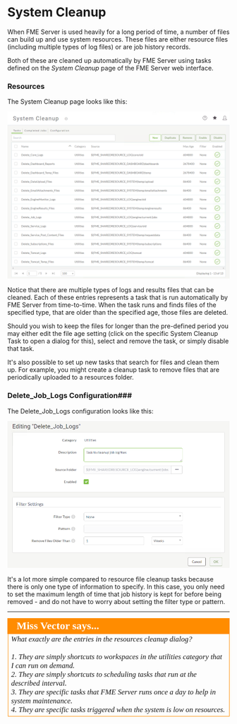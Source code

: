 # System Cleanup #

When FME Server is used heavily for a long period of time, a number of files can build up and use system resources. These files are either resource files (including multiple types of log files) or are job history records.

Both of these are cleaned up automatically by FME Server using tasks defined on the *System Cleanup* page of the FME Server web interface.

### Resources ###

The System Cleanup page looks like this:

![](./Images/4.001.SystemCleanupPage.png)

Notice that there are multiple types of logs and results files that can be cleaned. Each of these entries represents a task that is run automatically by FME Server from time-to-time. When the task runs and finds files of the specified type, that are older than the specified age, those files are deleted.

Should you wish to keep the files for longer than the pre-defined period you may either edit the file age setting (click on the specific System Cleanup Task to open a dialog for this), select and remove the task, or simply disable that task.

It's also possible to set up new tasks that search for files and clean them up. For example, you might create a cleanup task to remove files that are periodically uploaded to a resources folder.

### Delete_Job\_Logs Configuration###

The Delete_Job\_Logs configuration looks like this:

![](./Images/4.002.Delete_Job_Logs.png)

It's a lot more simple compared to resource file cleanup tasks because there is only one type of information to specify. In this case, you only need to set the maximum length of time that job history is kept for before being removed - and do not have to worry about setting the filter type or pattern.

---

<!--Person X Says Section-->

<table style="border-spacing: 0px">
<tr>
<td style="vertical-align:middle;background-color:darkorange;border: 2px solid darkorange">
<i class="fa fa-quote-left fa-lg fa-pull-left fa-fw" style="color:white;padding-right: 12px;vertical-align:text-top"></i>
<span style="color:white;font-size:x-large;font-weight: bold;font-family:serif">Miss Vector says...</span>
</td>
</tr>

<tr>
<td style="border: 1px solid darkorange">
<span style="font-family:serif; font-style:italic; font-size:larger">
What exactly are the entries in the resources cleanup dialog?
<br><br>1. They are simply shortcuts to workspaces in the utilities category that I can run on demand.  
<br>2. They are simply shortcuts to scheduling tasks that run at the described interval.
<br>3. They are specific tasks that FME Server runs once a day to help in system maintenance.
<br>4. They are specific tasks triggered when the system is low on resources.
</span>
</td>
</tr>
</table>
